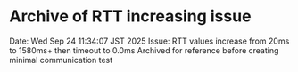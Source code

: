 # Archive of RTT increasing issue
Date: Wed Sep 24 11:34:07 JST 2025
Issue: RTT values increase from 20ms to 1580ms+ then timeout to 0.0ms
Archived for reference before creating minimal communication test
